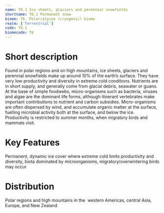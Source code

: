 ```yaml
---
name: T6.1 Ice sheets, glaciers and perennial snowfields
shortname: T6.1 Permanent snow
biome: T6. Polar/alpine (cryogenic) biome
realm: ['Terrestrial']
code: T6.1
biomecode: T6
---
```

# Short description

Found in polar regions and on high mountains, ice sheets, glaciers and perennial snowfields make up around 10% of the earth’s surface. They have very low productivity and diversity in extreme cold conditions. Nutrients are in short supply, and generally come from glacial debris, seawater or guano. At the base of simple foodwebs, micro-organisms such as bacteria, viruses and algae are the dominant life forms, although itinerant vertebrates make important contributions to nutrient and carbon subsidies. Micro-organisms are often dispersed by wind, and accumulate organic matter at the surface, fuelling microbial activity both at the surface, and below the ice. Productivity is restricted to summer months, when migratory birds and mammals visit.

# Key Features

Permanent, dynamic ice cover where extreme cold limits productivity and diversity, biota dominated by microorganisms, migratory/overwintering birds may occur

# Distribution

Polar regions and high mountains in the  western Americas, central Asia, Europe, and New Zealand
